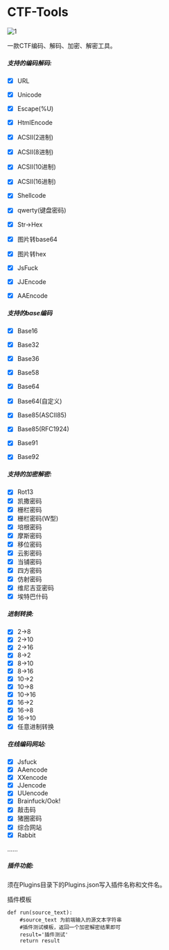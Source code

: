 # CTF-Tools

![1](https://github.com/qianxiao996/CTF-Tools/blob/master/1.jpg)

一款CTF编码、解码、加密、解密工具。

##### 支持的编码解码:            

- [x] URL

- [x] Unicode

- [x] Escape(%U)

- [x] HtmlEncode

- [x] ACSII(2进制)

- [x] ACSII(8进制)

- [x] ACSII(10进制)

- [x] ACSII(16进制)

- [x] Shellcode

- [x] qwerty(键盘密码)

- [x] Str->Hex

- [x] 图片转base64

- [x] 图片转hex

- [x] JsFuck

- [x] JJEncode

- [x] AAEncode

##### 支持的base编码

- [x] Base16

- [x] Base32

- [x] Base36

- [x] Base58

- [x] Base64

- [x] Base64(自定义)

- [x] Base85(ASCII85)

- [x] Base85(RFC1924)

- [x] Base91

- [x] Base92

  

##### 支持的加密解密:

- [x] Rot13
- [x] 凯撒密码
- [x] 栅栏密码
- [x] 栅栏密码(W型)
- [x] 培根密码
- [x] 摩斯密码
- [x] 移位密码
- [x] 云影密码
- [x] 当铺密码
- [x] 四方密码
- [x] 仿射密码
- [x] 维尼吉亚密码
- [x] 埃特巴什码

##### 进制转换:

- [x] 2->8
- [x] 2->10
- [x] 2->16
- [x] 8->2
- [x] 8->10
- [x] 8->16
- [x] 10->2
- [x] 10->8
- [x] 10->16
- [x] 16->2
- [x] 16->8
- [x] 16->10
- [x] 任意进制转换

##### 在线编码网站:

- [x] Jsfuck
- [x] AAencode
- [x] XXencode
- [x] JJencode
- [x] UUencode
- [x] Brainfuck/Ook!
- [x] 敲击码
- [x] 猪圈密码
- [x] 综合网站
- [x] Rabbit

......

##### 插件功能:

须在Plugins目录下的Plugins.json写入插件名称和文件名。

插件模板

```
def run(source_text):
    #source_text 为前端输入的源文本字符串
    #插件测试模板，返回一个加密解密结果即可
    result='插件测试'
    return result
```

